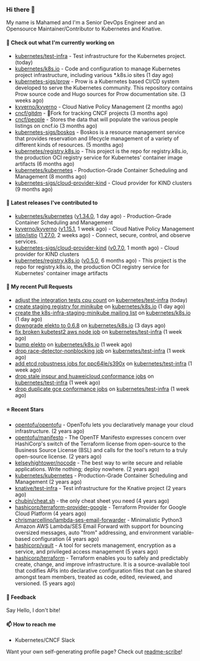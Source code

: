 ### Hi there 👋

My name is Mahamed and I'm a Senior DevOps Engineer and an Opensource Maintainer/Contributor to Kubernetes and Knative.

#### 👷 Check out what I'm currently working on

- [kubernetes/test-infra](https://github.com/kubernetes/test-infra) - Test infrastructure for the Kubernetes project. (today)
- [kubernetes/k8s.io](https://github.com/kubernetes/k8s.io) - Code and configuration to manage Kubernetes project infrastructure, including various *.k8s.io sites (1 day ago)
- [kubernetes-sigs/prow](https://github.com/kubernetes-sigs/prow) - Prow is a Kubernetes based CI/CD system developed to serve the Kubernetes community. This repository contains Prow source code and Hugo sources for Prow documentation site.  (3 weeks ago)
- [kyverno/kyverno](https://github.com/kyverno/kyverno) - Cloud Native Policy Management (2 months ago)
- [cncf/gitdm](https://github.com/cncf/gitdm) - 📜Fork for tracking CNCF projects (3 months ago)
- [cncf/people](https://github.com/cncf/people) - Stores the data that will populate the various people listings on cncf.io (3 months ago)
- [kubernetes-sigs/boskos](https://github.com/kubernetes-sigs/boskos) - Boskos is a resource management service that provides reservation and lifecycle management of a variety of different kinds of resources. (5 months ago)
- [kubernetes/registry.k8s.io](https://github.com/kubernetes/registry.k8s.io) - This project is the repo for registry.k8s.io, the production OCI registry service for Kubernetes&#39; container image artifacts (6 months ago)
- [kubernetes/kubernetes](https://github.com/kubernetes/kubernetes) - Production-Grade Container Scheduling and Management (8 months ago)
- [kubernetes-sigs/cloud-provider-kind](https://github.com/kubernetes-sigs/cloud-provider-kind) - Cloud provider for KIND clusters (9 months ago)

#### 🔭 Latest releases I've contributed to

- [kubernetes/kubernetes](https://github.com/kubernetes/kubernetes) ([v1.34.0](https://github.com/kubernetes/kubernetes/releases/tag/v1.34.0), 1 day ago) - Production-Grade Container Scheduling and Management
- [kyverno/kyverno](https://github.com/kyverno/kyverno) ([v1.15.1](https://github.com/kyverno/kyverno/releases/tag/v1.15.1), 1 week ago) - Cloud Native Policy Management
- [istio/istio](https://github.com/istio/istio) ([1.27.0](https://github.com/istio/istio/releases/tag/1.27.0), 2 weeks ago) - Connect, secure, control, and observe services.
- [kubernetes-sigs/cloud-provider-kind](https://github.com/kubernetes-sigs/cloud-provider-kind) ([v0.7.0](https://github.com/kubernetes-sigs/cloud-provider-kind/releases/tag/v0.7.0), 1 month ago) - Cloud provider for KIND clusters
- [kubernetes/registry.k8s.io](https://github.com/kubernetes/registry.k8s.io) ([v0.5.0](https://github.com/kubernetes/registry.k8s.io/releases/tag/v0.5.0), 6 months ago) - This project is the repo for registry.k8s.io, the production OCI registry service for Kubernetes&#39; container image artifacts

#### 🔨 My recent Pull Requests

- [adjust the integration tests cpu count](https://github.com/kubernetes/test-infra/pull/35407) on [kubernetes/test-infra](https://github.com/kubernetes/test-infra) (today)
- [create staging registry for minikube](https://github.com/kubernetes/k8s.io/pull/8448) on [kubernetes/k8s.io](https://github.com/kubernetes/k8s.io) (1 day ago)
- [create the k8s-infra-staging-minikube mailing list](https://github.com/kubernetes/k8s.io/pull/8447) on [kubernetes/k8s.io](https://github.com/kubernetes/k8s.io) (1 day ago)
- [downgrade elekto to 0.6.8](https://github.com/kubernetes/k8s.io/pull/8437) on [kubernetes/k8s.io](https://github.com/kubernetes/k8s.io) (3 days ago)
- [fix broken kubetest2 aws node job](https://github.com/kubernetes/test-infra/pull/35359) on [kubernetes/test-infra](https://github.com/kubernetes/test-infra) (1 week ago)
- [bump elekto](https://github.com/kubernetes/k8s.io/pull/8427) on [kubernetes/k8s.io](https://github.com/kubernetes/k8s.io) (1 week ago)
- [drop race-detector-nonblocking job](https://github.com/kubernetes/test-infra/pull/35353) on [kubernetes/test-infra](https://github.com/kubernetes/test-infra) (1 week ago)
- [add etcd robustness jobs for ppc64le/s390x](https://github.com/kubernetes/test-infra/pull/35347) on [kubernetes/test-infra](https://github.com/kubernetes/test-infra) (1 week ago)
- [drop stale inspur and huaweicloud conformance jobs](https://github.com/kubernetes/test-infra/pull/35343) on [kubernetes/test-infra](https://github.com/kubernetes/test-infra) (1 week ago)
- [drop duplicate gce conformance jobs](https://github.com/kubernetes/test-infra/pull/35342) on [kubernetes/test-infra](https://github.com/kubernetes/test-infra) (1 week ago)

#### ⭐ Recent Stars

- [opentofu/opentofu](https://github.com/opentofu/opentofu) - OpenTofu lets you declaratively manage your cloud infrastructure. (2 years ago)
- [opentofu/manifesto](https://github.com/opentofu/manifesto) - The OpenTF Manifesto expresses concern over HashiCorp&#39;s switch of the Terraform license from open-source to the Business Source License (BSL) and calls for the tool&#39;s return to a truly open-source license. (2 years ago)
- [kelseyhightower/nocode](https://github.com/kelseyhightower/nocode) - The best way to write secure and reliable applications. Write nothing; deploy nowhere. (2 years ago)
- [kubernetes/kubernetes](https://github.com/kubernetes/kubernetes) - Production-Grade Container Scheduling and Management (2 years ago)
- [knative/test-infra](https://github.com/knative/test-infra) - Test infrastructure for the Knative project (2 years ago)
- [chubin/cheat.sh](https://github.com/chubin/cheat.sh) - the only cheat sheet you need (4 years ago)
- [hashicorp/terraform-provider-google](https://github.com/hashicorp/terraform-provider-google) - Terraform Provider for Google Cloud Platform (4 years ago)
- [chrismarcellino/lambda-ses-email-forwarder](https://github.com/chrismarcellino/lambda-ses-email-forwarder) - Minimalistic Python3 Amazon AWS Lambda/SES Email Forward with support for bouncing oversized messages, auto &#34;from&#34; addressing, and environment variable-based configuration (4 years ago)
- [hashicorp/vault](https://github.com/hashicorp/vault) - A tool for secrets management, encryption as a service, and privileged access management (5 years ago)
- [hashicorp/terraform](https://github.com/hashicorp/terraform) - Terraform enables you to safely and predictably create, change, and improve infrastructure. It is a source-available tool that codifies APIs into declarative configuration files that can be shared amongst team members, treated as code, edited, reviewed, and versioned. (5 years ago)

#### 💬 Feedback

Say Hello, I don't bite!

#### 📫 How to reach me

- Kubernetes/CNCF Slack

Want your own self-generating profile page? Check out [readme-scribe](https://github.com/muesli/readme-scribe)!


